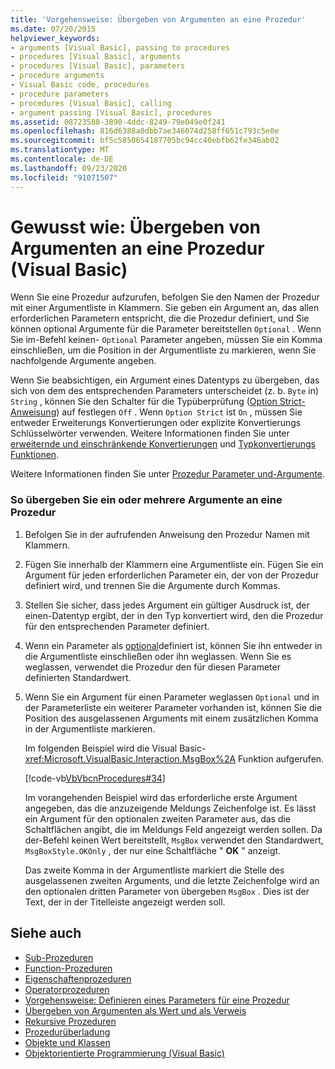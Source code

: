 ```yaml
---
title: 'Vorgehensweise: Übergeben von Argumenten an eine Prozedur'
ms.date: 07/20/2015
helpviewer_keywords:
- arguments [Visual Basic], passing to procedures
- procedures [Visual Basic], arguments
- procedures [Visual Basic], parameters
- procedure arguments
- Visual Basic code, procedures
- procedure parameters
- procedures [Visual Basic], calling
- argument passing [Visual Basic], procedures
ms.assetid: 08723588-3890-4ddc-8249-79e049e0f241
ms.openlocfilehash: 816d6388a0dbb7ae346074d258ff651c793c5e0e
ms.sourcegitcommit: bf5c5850654187705bc94cc40ebfb62fe346ab02
ms.translationtype: MT
ms.contentlocale: de-DE
ms.lasthandoff: 09/23/2020
ms.locfileid: "91071507"
---
```

# <a name="how-to-pass-arguments-to-a-procedure-visual-basic"></a>Gewusst wie: Übergeben von Argumenten an eine Prozedur (Visual Basic)

Wenn Sie eine Prozedur aufzurufen, befolgen Sie den Namen der Prozedur mit einer Argumentliste in Klammern. Sie geben ein Argument an, das allen erforderlichen Parametern entspricht, die die Prozedur definiert, und Sie können optional Argumente für die Parameter bereitstellen `Optional` . Wenn Sie im-Befehl keinen- `Optional` Parameter angeben, müssen Sie ein Komma einschließen, um die Position in der Argumentliste zu markieren, wenn Sie nachfolgende Argumente angeben.  
  
 Wenn Sie beabsichtigen, ein Argument eines Datentyps zu übergeben, das sich von dem des entsprechenden Parameters unterscheidet (z. b. `Byte` in) `String` , können Sie den Schalter für die Typüberprüfung ([Option Strict-Anweisung](../../../language-reference/statements/option-strict-statement.md)) auf festlegen `Off` . Wenn `Option Strict` ist `On` , müssen Sie entweder Erweiterungs Konvertierungen oder explizite Konvertierungs Schlüsselwörter verwenden. Weitere Informationen finden Sie unter [erweiternde und einschränkende Konvertierungen](../data-types/widening-and-narrowing-conversions.md) und [Typkonvertierungs Funktionen](../../../language-reference/functions/type-conversion-functions.md).  
  
 Weitere Informationen finden Sie unter [Prozedur Parameter und-Argumente](./procedure-parameters-and-arguments.md).  
  
### <a name="to-pass-one-or-more-arguments-to-a-procedure"></a>So übergeben Sie ein oder mehrere Argumente an eine Prozedur  
  
1. Befolgen Sie in der aufrufenden Anweisung den Prozedur Namen mit Klammern.  
  
2. Fügen Sie innerhalb der Klammern eine Argumentliste ein. Fügen Sie ein Argument für jeden erforderlichen Parameter ein, der von der Prozedur definiert wird, und trennen Sie die Argumente durch Kommas.  
  
3. Stellen Sie sicher, dass jedes Argument ein gültiger Ausdruck ist, der einen-Datentyp ergibt, der in den Typ konvertiert wird, den die Prozedur für den entsprechenden Parameter definiert.  
  
4. Wenn ein Parameter als [optional](../../../language-reference/modifiers/optional.md)definiert ist, können Sie ihn entweder in die Argumentliste einschließen oder ihn weglassen. Wenn Sie es weglassen, verwendet die Prozedur den für diesen Parameter definierten Standardwert.  
  
5. Wenn Sie ein Argument für einen Parameter weglassen `Optional` und in der Parameterliste ein weiterer Parameter vorhanden ist, können Sie die Position des ausgelassenen Arguments mit einem zusätzlichen Komma in der Argumentliste markieren.  
  
     Im folgenden Beispiel wird die Visual Basic- <xref:Microsoft.VisualBasic.Interaction.MsgBox%2A> Funktion aufgerufen.  
  
     [!code-vb[VbVbcnProcedures#34](~/samples/snippets/visualbasic/VS_Snippets_VBCSharp/VbVbcnProcedures/VB/Class1.vb#34)]  
  
     Im vorangehenden Beispiel wird das erforderliche erste Argument angegeben, das die anzuzeigende Meldungs Zeichenfolge ist. Es lässt ein Argument für den optionalen zweiten Parameter aus, das die Schaltflächen angibt, die im Meldungs Feld angezeigt werden sollen. Da der-Befehl keinen Wert bereitstellt, `MsgBox` verwendet den Standardwert, `MsgBoxStyle.OKOnly` , der nur eine Schaltfläche " **OK** " anzeigt.  
  
     Das zweite Komma in der Argumentliste markiert die Stelle des ausgelassenen zweiten Arguments, und die letzte Zeichenfolge wird an den optionalen dritten Parameter von übergeben `MsgBox` . Dies ist der Text, der in der Titelleiste angezeigt werden soll.  
  
## <a name="see-also"></a>Siehe auch

- [Sub-Prozeduren](./sub-procedures.md)
- [Function-Prozeduren](./function-procedures.md)
- [Eigenschaftenprozeduren](./property-procedures.md)
- [Operatorprozeduren](./operator-procedures.md)
- [Vorgehensweise: Definieren eines Parameters für eine Prozedur](./how-to-define-a-parameter-for-a-procedure.md)
- [Übergeben von Argumenten als Wert und als Verweis](./passing-arguments-by-value-and-by-reference.md)
- [Rekursive Prozeduren](./recursive-procedures.md)
- [Prozedurüberladung](./procedure-overloading.md)
- [Objekte und Klassen](../objects-and-classes/index.md)
- [Objektorientierte Programmierung (Visual Basic)](../../concepts/object-oriented-programming.md)
